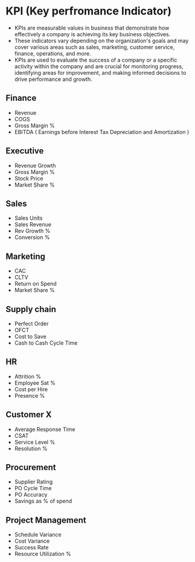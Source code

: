 # KPI (Key perfromance Indicator)
- KPIs are measurable values in business that demonstrate how effectively a company is achieving its key business objectives.
- These indicators vary depending on the organization's goals and may cover various areas such as sales, marketing, customer service, finance, operations, and more.
- KPIs are used to evaluate the success of a company or a specific activity within the company and are crucial for monitoring progress, identifying areas for improvement, and making informed decisions to drive performance and growth.

## Finance 
- Revenue
- COGS
- Gross Margin %
- EBITDA ( Earnings before Interest Tax Depreciation and Amortization )

## Executive
- Revenue Growth
- Gross Margin %
- Stock Price
- Market Share %

## Sales
- Sales Units
- Sales Revenue
- Rev Growth %
- Conversion %

## Marketing 
- CAC
- CLTV
- Return on Spend
- Market Share %

## Supply chain
- Perfect Order
- OFCT
- Cost to Save
- Cash to Cash Cycle Time

## HR
- Attrition %
- Employee Sat %
- Cost per Hire
- Presence %

## Customer X
- Average Response Time
- CSAT
- Service Level %
- Resolution %

## Procurement
- Supplier Rating
- PO Cycle Time
- PO Accuracy
- Savings as % of spend

## Project Management
- Schedule Variance
- Cost Variance
- Success Rate
- Resource Utilization %
